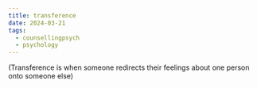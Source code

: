 ```yaml
---
title: transference
date: 2024-03-21
tags:
  - counsellingpsych
  - psychology
---
```

(Transference is when someone redirects their feelings about one
person onto someone else)

